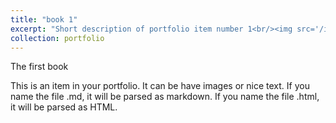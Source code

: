 ```yaml
---
title: "book 1"
excerpt: "Short description of portfolio item number 1<br/><img src='/images/500x300.png'>"
collection: portfolio
---
```


The first book 

This is an item in your portfolio. It can be have images or nice text. If you name the file .md, it will be parsed as markdown. If you name the file .html, it will be parsed as HTML. 
